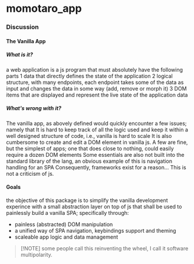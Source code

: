 # momotaro_app

### Discussion

#### The Vanilla App

##### What is it?
a web application is a js program that must absolutely have the following parts
1 data that directly defines the state of the application
2 logical structure, with many endpoints, each endpoint takes some of the data as input
and changes the data in some way (add, remove or morph it)
3 DOM items that are displayed and represent the live state of the application data

##### What's wrong with it?
The vanilla app, as abovely defined would quickly encounter a few issues; namely that
It is hard to keep track of all the logic used and keep it within a
well designed structure of code, i.e., vanilla is hard to scale
It is also cumbersome to create and edit a DOM element in vanilla js. A few are fine, but
the simplest of apps; one that does close to nothing, could easily require a dozen DOM elements
Some essentials are also not built into the standard library of the lang, an obvious
example of this is navigation handling for an SPA
Consequently, frameworks exist for a reason... This is not a criticism of js.

#### Goals
the objective of this package is to simplify the vanilla
development experince with a small abstraction layer on top of js that shall be
used to painlessly build a vanilla SPA; specifically through:
- painless (abstracted) DOM manipulation
- a unified way of SPA navigation, keybindings support and theming
- scaleable app logic and data management

> [!NOTE] some people call this reinventing the wheel, I call it software multipolarity.

